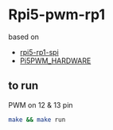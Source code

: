 # Rpi5-pwm-rp1

based on
- [rpi5-rp1-spi](https://github.com/praktronics/rpi5-rp1-spi)
- [Pi5PWM_HARDWARE](https://github.com/danjperron/Pi5PWM_HARDWARE/blob/main/Pi5PWM.cpp)
## to run
PWM on 12 & 13 pin

```bash
make && make run
```

